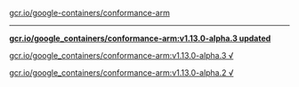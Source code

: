 [gcr.io/google-containers/conformance-arm](https://hub.docker.com/r/sqeven/conformance-arm/tags/) 

----
**[gcr.io/google_containers/conformance-arm:v1.13.0-alpha.3 updated](https://hub.docker.com/r/sqeven/conformance-arm/tags/)**

[gcr.io/google_containers/conformance-arm:v1.13.0-alpha.3 √](https://hub.docker.com/r/sqeven/conformance-arm/tags/)

[gcr.io/google_containers/conformance-arm:v1.13.0-alpha.2 √](https://hub.docker.com/r/sqeven/conformance-arm/tags/)

